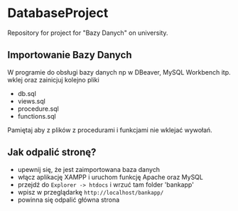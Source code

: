 # DatabaseProject
Repository for project for "Bazy Danych" on university.

## Importowanie Bazy Danych
W programie do obsługi bazy danych np w DBeaver, MySQL Workbench itp. wklej oraz zainicjuj kolejno pliki
+ db.sql
+ views.sql
+ procedure.sql
+ functions.sql

Pamiętaj aby z plików z procedurami i funkcjami nie wklejać wywołań.

## Jak odpalić stronę?
+ upewnij się, że jest zaimportowana baza danych
+ włącz aplikację XAMPP i uruchom funkcję Apache oraz MySQL
+ przejdź do `Explorer -> htdocs` i wrzuć tam folder 'bankapp'
+ wpisz w przeglądarkę `http://localhost/bankapp/`
+ powinna się odpalić główna strona
